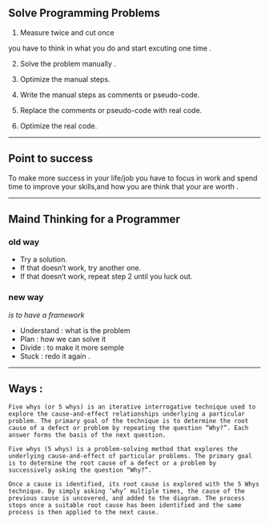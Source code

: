 ## Solve Programming Problems

1. Measure twice and cut once

you have to think in what you do and start excuting one time .

2. Solve the problem manually .

3. Optimize the manual steps.

4. Write the manual steps as comments or pseudo-code.

5. Replace the comments or pseudo-code with real code.

6. Optimize the real code.

*** 

## Point to success

To make more success in your life/job you have to focus in work and spend time to improve your skills,and how you are think that your are worth .

***

## Maind Thinking for a Programmer

### old way 

* Try a solution.
* If that doesn’t work, try another one.
* If that doesn’t work, repeat step 2 until you luck out.

### new way 

*is to have a framework*

* Understand : what is the problem
* Plan : how we can solve it
* Divide : to make it more semple
* Stuck : redo it again .


***

## Ways :

```
Five whys (or 5 whys) is an iterative interrogative technique used to explore the cause-and-effect relationships underlying a particular problem. The primary goal of the technique is to determine the root cause of a defect or problem by repeating the question “Why?”. Each answer forms the basis of the next question.
```

```
Five whys (5 whys) is a problem-solving method that explores the underlying cause-and-effect of particular problems. The primary goal is to determine the root cause of a defect or a problem by successively asking the question “Why?”.
```

~~~
Once a cause is identified, its root cause is explored with the 5 Whys technique. By simply asking ‘why’ multiple times, the cause of the previous cause is uncovered, and added to the diagram. The process stops once a suitable root cause has been identified and the same process is then applied to the next cause.
~~~